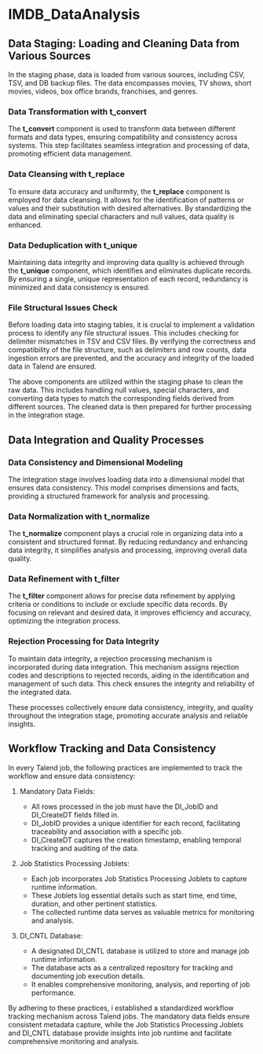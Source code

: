 # IMDB_DataAnalysis

## Data Staging: Loading and Cleaning Data from Various Sources

In the staging phase, data is loaded from various sources, including CSV, TSV, and DB backup files. The data encompasses movies, TV shows, short movies, videos, box office brands, franchises, and genres.

### Data Transformation with t_convert

The **t_convert** component is used to transform data between different formats and data types, ensuring compatibility and consistency across systems. This step facilitates seamless integration and processing of data, promoting efficient data management.

### Data Cleansing with t_replace

To ensure data accuracy and uniformity, the **t_replace** component is employed for data cleansing. It allows for the identification of patterns or values and their substitution with desired alternatives. By standardizing the data and eliminating special characters and null values, data quality is enhanced.

### Data Deduplication with t_unique

Maintaining data integrity and improving data quality is achieved through the **t_unique** component, which identifies and eliminates duplicate records. By ensuring a single, unique representation of each record, redundancy is minimized and data consistency is ensured.

### File Structural Issues Check

Before loading data into staging tables, it is crucial to implement a validation process to identify any file structural issues. This includes checking for delimiter mismatches in TSV and CSV files. By verifying the correctness and compatibility of the file structure, such as delimiters and row counts, data ingestion errors are prevented, and the accuracy and integrity of the loaded data in Talend are ensured.

The above components are utilized within the staging phase to clean the raw data. This includes handling null values, special characters, and converting data types to match the corresponding fields derived from different sources. The cleaned data is then prepared for further processing in the integration stage.


## Data Integration and Quality Processes

### Data Consistency and Dimensional Modeling

The integration stage involves loading data into a dimensional model that ensures data consistency. This model comprises dimensions and facts, providing a structured framework for analysis and processing.

### Data Normalization with t_normalize

The **t_normalize** component plays a crucial role in organizing data into a consistent and structured format. By reducing redundancy and enhancing data integrity, it simplifies analysis and processing, improving overall data quality.

### Data Refinement with t_filter

The **t_filter** component allows for precise data refinement by applying criteria or conditions to include or exclude specific data records. By focusing on relevant and desired data, it improves efficiency and accuracy, optimizing the integration process.

### Rejection Processing for Data Integrity

To maintain data integrity, a rejection processing mechanism is incorporated during data integration. This mechanism assigns rejection codes and descriptions to rejected records, aiding in the identification and management of such data. This check ensures the integrity and reliability of the integrated data.

These processes collectively ensure data consistency, integrity, and quality throughout the integration stage, promoting accurate analysis and reliable insights.



## Workflow Tracking and Data Consistency

In every Talend job, the following practices are implemented to track the workflow and ensure data consistency:

1. Mandatory Data Fields:
   - All rows processed in the job must have the DI_JobID and DI_CreateDT fields filled in.
   - DI_JobID provides a unique identifier for each record, facilitating traceability and association with a specific job.
   - DI_CreateDT captures the creation timestamp, enabling temporal tracking and auditing of the data.

2. Job Statistics Processing Joblets:
   - Each job incorporates Job Statistics Processing Joblets to capture runtime information.
   - These Joblets log essential details such as start time, end time, duration, and other pertinent statistics.
   - The collected runtime data serves as valuable metrics for monitoring and analysis.

3. DI_CNTL Database:
   - A designated DI_CNTL database is utilized to store and manage job runtime information.
   - The database acts as a centralized repository for tracking and documenting job execution details.
   - It enables comprehensive monitoring, analysis, and reporting of job performance.

By adhering to these practices, i established a standardized workflow tracking mechanism across Talend jobs. The mandatory data fields ensure consistent metadata capture, while the Job Statistics Processing Joblets and DI_CNTL database provide insights into job runtime and facilitate comprehensive monitoring and analysis.






































